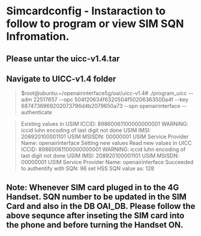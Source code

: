 # Simcardconfig - Instaraction to follow to program or view SIM SQN Infromation.

##  Please untar the uicc-v1.4.tar
##  Navigate to UICC-v1.4 folder

> $root@ubuntu:~/openairinterface5g/oai/uicc-v1.4# ./program_uicc --adm 22517657 --opc 504f20634f6320504f50206363500a4f --key 6874736969202073796d4b2079650a73 --spn openairinterface --authenticate

> Existing values in USIM
ICCID: 89860061100000000001
WARNING: iccid luhn encoding of last digit not done
USIM IMSI: 208920100001101
USIM MSISDN: 00000001
USIM Service Provider Name: openairinterface
Setting new values
Read new values in UICC
ICCID: 89860061100000000001
WARNING: iccid luhn encoding of last digit not done
USIM IMSI: 208920100001101
USIM MSISDN: 00000001
USIM Service Provider Name: openairinterface
Succeeded to authentify with SQN: 96
set HSS SQN value as: 128

## Note: Whenever SIM card pluged in to the 4G Handset. SQN number to be updated in the SIM Card and also in the DB OAI_DB. Please follow the above sequnce after inseting the SIM card into the phone and before turning the Handset ON.


